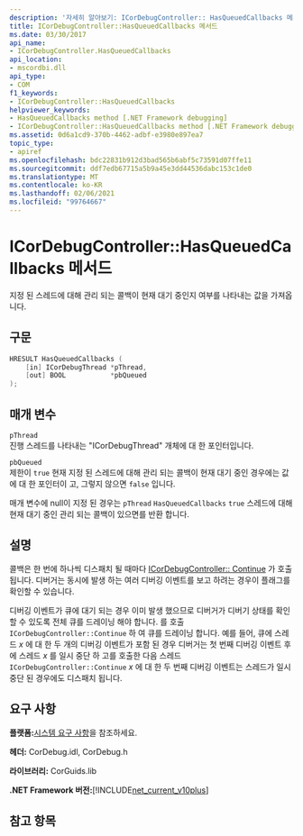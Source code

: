 ```yaml
---
description: '자세히 알아보기: ICorDebugController:: HasQueuedCallbacks 메서드'
title: ICorDebugController::HasQueuedCallbacks 메서드
ms.date: 03/30/2017
api_name:
- ICorDebugController.HasQueuedCallbacks
api_location:
- mscordbi.dll
api_type:
- COM
f1_keywords:
- ICorDebugController::HasQueuedCallbacks
helpviewer_keywords:
- HasQueuedCallbacks method [.NET Framework debugging]
- ICorDebugController::HasQueuedCallbacks method [.NET Framework debugging]
ms.assetid: 0d6a1cd9-370b-4462-adbf-e3980e897ea7
topic_type:
- apiref
ms.openlocfilehash: bdc22831b912d3bad565b6abf5c73591d07ffe11
ms.sourcegitcommit: ddf7edb67715a5b9a45e3dd44536dabc153c1de0
ms.translationtype: MT
ms.contentlocale: ko-KR
ms.lasthandoff: 02/06/2021
ms.locfileid: "99764667"
---
```

# <a name="icordebugcontrollerhasqueuedcallbacks-method"></a>ICorDebugController::HasQueuedCallbacks 메서드

지정 된 스레드에 대해 관리 되는 콜백이 현재 대기 중인지 여부를 나타내는 값을 가져옵니다.  
  
## <a name="syntax"></a>구문  
  
```cpp  
HRESULT HasQueuedCallbacks (  
    [in] ICorDebugThread *pThread,  
    [out] BOOL           *pbQueued  
);  
```  
  
## <a name="parameters"></a>매개 변수  

 `pThread`  
 진행 스레드를 나타내는 "ICorDebugThread" 개체에 대 한 포인터입니다.  
  
 `pbQueued`  
 제한이 `true` 현재 지정 된 스레드에 대해 관리 되는 콜백이 현재 대기 중인 경우에는 값에 대 한 포인터이 고, 그렇지 않으면 `false` 입니다.  
  
 매개 변수에 null이 지정 된 경우는 `pThread` `HasQueuedCallbacks` `true` 스레드에 대해 현재 대기 중인 관리 되는 콜백이 있으면를 반환 합니다.  
  
## <a name="remarks"></a>설명  

 콜백은 한 번에 하나씩 디스패치 될 때마다 [ICorDebugController:: Continue](icordebugcontroller-continue-method.md) 가 호출 됩니다. 디버거는 동시에 발생 하는 여러 디버깅 이벤트를 보고 하려는 경우이 플래그를 확인할 수 있습니다.  
  
 디버깅 이벤트가 큐에 대기 되는 경우 이미 발생 했으므로 디버거가 디버기 상태를 확인할 수 있도록 전체 큐를 드레이닝 해야 합니다. 를 호출 `ICorDebugController::Continue` 하 여 큐를 드레이닝 합니다. 예를 들어, 큐에 스레드 *x* 에 대 한 두 개의 디버깅 이벤트가 포함 된 경우 디버거는 첫 번째 디버깅 이벤트 후에 스레드 *x* 를 일시 중단 하 고를 호출한 다음 스레드 `ICorDebugController::Continue` *x* 에 대 한 두 번째 디버깅 이벤트는 스레드가 일시 중단 된 경우에도 디스패치 됩니다.  
  
## <a name="requirements"></a>요구 사항  

 **플랫폼:**[시스템 요구 사항](../../get-started/system-requirements.md)을 참조하세요.  
  
 **헤더:** CorDebug.idl, CorDebug.h  
  
 **라이브러리:** CorGuids.lib  
  
 **.NET Framework 버전:**[!INCLUDE[net_current_v10plus](../../../../includes/net-current-v10plus-md.md)]  
  
## <a name="see-also"></a>참고 항목
